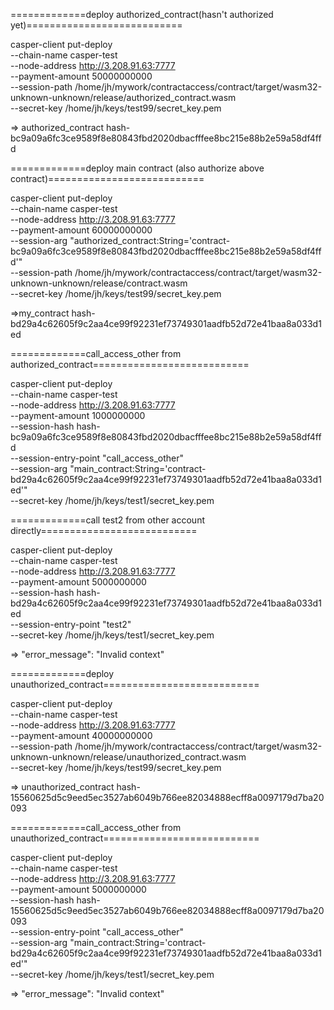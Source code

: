 =============deploy authorized_contract(hasn\'t authorized yet)===========================

casper-client put-deploy \
--chain-name casper-test \
--node-address http://3.208.91.63:7777 \
--payment-amount 50000000000 \
--session-path /home/jh/mywork/contractaccess/contract/target/wasm32-unknown-unknown/release/authorized_contract.wasm \
--secret-key /home/jh/keys/test99/secret_key.pem 

=> 
authorized_contract
hash-bc9a09a6fc3ce9589f8e80843fbd2020dbacfffee8bc215e88b2e59a58df4ffd

=============deploy main contract (also authorize above contract)===========================

casper-client put-deploy \
--chain-name casper-test \
--node-address http://3.208.91.63:7777 \
--payment-amount 60000000000 \
--session-arg "authorized_contract:String='contract-bc9a09a6fc3ce9589f8e80843fbd2020dbacfffee8bc215e88b2e59a58df4ffd'" \
--session-path /home/jh/mywork/contractaccess/contract/target/wasm32-unknown-unknown/release/contract.wasm \
--secret-key /home/jh/keys/test99/secret_key.pem 

=>my_contract
hash-bd29a4c62605f9c2aa4ce99f92231ef73749301aadfb52d72e41baa8a033d1ed

=============call_access_other from authorized_contract===========================

casper-client put-deploy \
--chain-name casper-test \
--node-address http://3.208.91.63:7777 \
--payment-amount 1000000000 \
--session-hash hash-bc9a09a6fc3ce9589f8e80843fbd2020dbacfffee8bc215e88b2e59a58df4ffd \
--session-entry-point "call_access_other" \
--session-arg "main_contract:String='contract-bd29a4c62605f9c2aa4ce99f92231ef73749301aadfb52d72e41baa8a033d1ed'" \
--secret-key /home/jh/keys/test1/secret_key.pem 


=============call test2 from other account directly===========================

casper-client put-deploy \
--chain-name casper-test \
--node-address http://3.208.91.63:7777 \
--payment-amount 5000000000 \
--session-hash hash-bd29a4c62605f9c2aa4ce99f92231ef73749301aadfb52d72e41baa8a033d1ed \
--session-entry-point "test2" \
--secret-key /home/jh/keys/test1/secret_key.pem 

=>
"error_message": "Invalid context"

=============deploy unauthorized_contract===========================

casper-client put-deploy \
--chain-name casper-test \
--node-address http://3.208.91.63:7777 \
--payment-amount 40000000000 \
--session-path /home/jh/mywork/contractaccess/contract/target/wasm32-unknown-unknown/release/unauthorized_contract.wasm \
--secret-key /home/jh/keys/test99/secret_key.pem 

=> 
unauthorized_contract
hash-15560625d5c9eed5ec3527ab6049b766ee82034888ecff8a0097179d7ba20093

=============call_access_other from unauthorized_contract===========================

casper-client put-deploy \
--chain-name casper-test \
--node-address http://3.208.91.63:7777 \
--payment-amount 5000000000 \
--session-hash hash-15560625d5c9eed5ec3527ab6049b766ee82034888ecff8a0097179d7ba20093 \
--session-entry-point "call_access_other" \
--session-arg "main_contract:String='contract-bd29a4c62605f9c2aa4ce99f92231ef73749301aadfb52d72e41baa8a033d1ed'" \
--secret-key /home/jh/keys/test1/secret_key.pem 

=>
"error_message": "Invalid context"